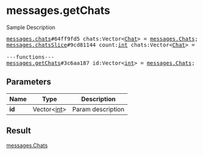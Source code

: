 # messages.getChats

Sample Description

<pre>
<a href="../constructor/messages.chats.md">messages.chats</a>#64ff9fd5 chats:Vector&lt;<a href="../type/Chat.md">Chat</a>&gt; = <a href="../type/messages.Chats.md">messages.Chats</a>;
<a href="../constructor/messages.chatsSlice.md">messages.chatsSlice</a>#9cd81144 count:<a href="../type/int.md">int</a> chats:Vector&lt;<a href="../type/Chat.md">Chat</a>&gt; = <a href="../type/messages.Chats.md">messages.Chats</a>;

---functions---
<a href="../method/messages.getChats.md">messages.getChats</a>#3c6aa187 id:Vector&lt;<a href="../type/int.md">int</a>&gt; = <a href="../type/messages.Chats.md">messages.Chats</a>;
</pre>
## Parameters

| Name | Type | Description |
|------|:----:|-------------|
| **id** | Vector&lt;<a href="../type/int.md">int</a>&gt; | Param description |

## Result

<a href="../type/messages.Chats.md">messages.Chats</a>

